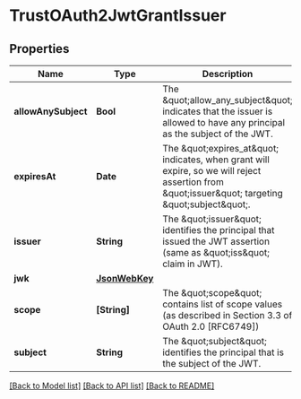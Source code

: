 # TrustOAuth2JwtGrantIssuer

## Properties
Name | Type | Description | Notes
------------ | ------------- | ------------- | -------------
**allowAnySubject** | **Bool** | The \&quot;allow_any_subject\&quot; indicates that the issuer is allowed to have any principal as the subject of the JWT. | [optional] 
**expiresAt** | **Date** | The \&quot;expires_at\&quot; indicates, when grant will expire, so we will reject assertion from \&quot;issuer\&quot; targeting \&quot;subject\&quot;. | 
**issuer** | **String** | The \&quot;issuer\&quot; identifies the principal that issued the JWT assertion (same as \&quot;iss\&quot; claim in JWT). | 
**jwk** | [**JsonWebKey**](JsonWebKey.md) |  | 
**scope** | **[String]** | The \&quot;scope\&quot; contains list of scope values (as described in Section 3.3 of OAuth 2.0 [RFC6749]) | 
**subject** | **String** | The \&quot;subject\&quot; identifies the principal that is the subject of the JWT. | [optional] 

[[Back to Model list]](../README.md#documentation-for-models) [[Back to API list]](../README.md#documentation-for-api-endpoints) [[Back to README]](../README.md)


